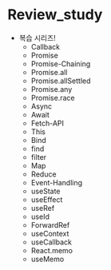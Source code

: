 # Review_study

- 복습 시리즈!
  - Callback
  - Promise
  - Promise-Chaining
  - Promise.all
  - Promise.allSettled
  - Promise.any
  - Promise.race
  - Async
  - Await
  - Fetch-API
  - This
  - Bind
  - find
  - filter
  - Map
  - Reduce
  - Event-Handling
  - useState
  - useEffect
  - useRef
  - useId
  - ForwardRef
  - useContext
  - useCallback
  - React.memo
  - useMemo
